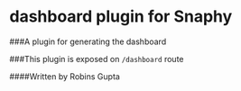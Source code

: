 # dashboard plugin for Snaphy


###A plugin for generating the dashboard 

###This plugin is exposed on  `/dashboard` route




####Written by Robins Gupta

